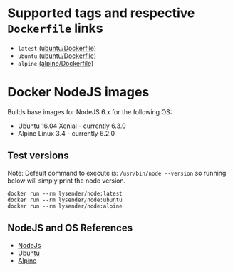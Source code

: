 # Supported tags and respective `Dockerfile` links

* `latest` [(ubuntu/Dockerfile)](https://github.com/lysender/docker-node/blob/master/ubuntu/Dockerfile)
* `ubuntu` [(ubuntu/Dockerfile)](https://github.com/lysender/docker-node/blob/master/ubuntu/Dockerfile)
* `alpine` [(alpine/Dockerfile)](https://github.com/lysender/docker-node/blob/master/alpine/Dockerfile)

# Docker NodeJS images

Builds base images for NodeJS 6.x for the following OS:

* Ubuntu 16.04 Xenial - currently 6.3.0
* Alpine Linux 3.4 - currently 6.2.0

## Test versions

Note: Default command to execute is: `/usr/bin/node --version` so running below will simply print the node version.

~~~
docker run --rm lysender/node:latest
docker run --rm lysender/node:ubuntu
docker run --rm lysender/node:alpine
~~~

## NodeJS and OS References

* [NodeJs](https://hub.docker.com/_/node/)
* [Ubuntu](https://hub.docker.com/_/ubuntu/)
* [Alpine](https://hub.docker.com/_/alpine/)


